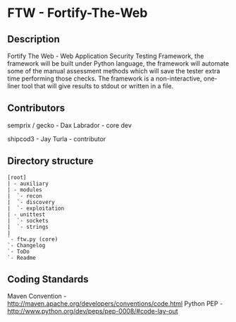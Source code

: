 FTW - Fortify-The-Web
=====================

Description
----------------
Fortify The Web - Web Application Security Testing Framework, the framework will be built under Python language, the framework will automate some of the manual assessment methods which will save the tester extra time performing those checks. The framework is a non-interactive, one-liner tool that will give results to stdout or written in a file.

Contributors
----------------

semprix / gecko - Dax Labrador - core dev

shipcod3 - Jay Turla - contributor

Directory structure
-------------------

	[root]
	| - auxiliary 
    | - modules
    |  `- recon
    |  `- discovery
    |  `- exploitation 
    | - unittest
    |  `- sockets             
    |  `- strings
    |
    `- ftw.py (core)              
	`- Changelog
	`- ToDo
	`- Readme
	
	

Coding Standards
-------------------
Maven Convention - http://maven.apache.org/developers/conventions/code.html
Python PEP - http://www.python.org/dev/peps/pep-0008/#code-lay-out




